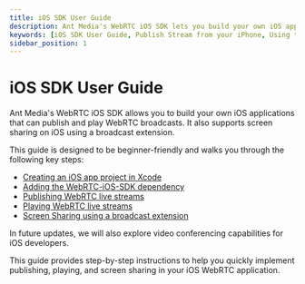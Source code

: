 ```yaml
---
title: iOS SDK User Guide
description: Ant Media's WebRTC iOS SDK lets you build your own iOS application that can publish and play WebRTC broadcasts.
keywords: [iOS SDK User Guide, Publish Stream from your iPhone, Using the WebRTC iOS SDK, Ant Media Server Documentation, Ant Media Server Tutorials]
sidebar_position: 1
---
```


# iOS SDK User Guide

Ant Media's WebRTC iOS SDK allows you to build your own iOS applications that can publish and play WebRTC broadcasts. It also supports screen sharing on iOS using a broadcast extension.

This guide is designed to be beginner-friendly and walks you through the following key steps:
- [Creating an iOS app project in Xcode](/guides/developer-sdk-and-api/sdk-integration/ios-sdk/xcode-project/)
- [Adding the WebRTC-iOS-SDK dependency](/guides/developer-sdk-and-api/sdk-integration/ios-sdk/ios-dependency/)
- [Publishing WebRTC live streams](/guides/developer-sdk-and-api/sdk-integration/ios-sdk/ios-webrtc-publish/)
- [Playing WebRTC live streams](/guides/developer-sdk-and-api/sdk-integration/ios-sdk/ios-webrtc-play/)
- [Screen Sharing using a broadcast extension](/guides/developer-sdk-and-api/sdk-integration/ios-sdk/ios-screen-share/)

In future updates, we will also explore video conferencing capabilities for iOS developers.

This guide provides step-by-step instructions to help you quickly implement publishing, playing, and screen sharing in your iOS WebRTC application.
